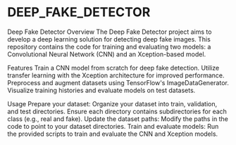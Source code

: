 # DEEP_FAKE_DETECTOR

Deep Fake Detector
Overview
The Deep Fake Detector project aims to develop a deep learning solution for detecting deep fake images. This repository contains the code for training and evaluating two models: a Convolutional Neural Network (CNN) and an Xception-based model.

Features
Train a CNN model from scratch for deep fake detection.
Utilize transfer learning with the Xception architecture for improved performance.
Preprocess and augment datasets using TensorFlow's ImageDataGenerator.
Visualize training histories and evaluate models on test datasets.


Usage
Prepare your dataset:
Organize your dataset into train, validation, and test directories.
Ensure each directory contains subdirectories for each class (e.g., real and fake).
Update the dataset paths:
Modify the paths in the code to point to your dataset directories.
Train and evaluate models:
Run the provided scripts to train and evaluate the CNN and Xception models.
